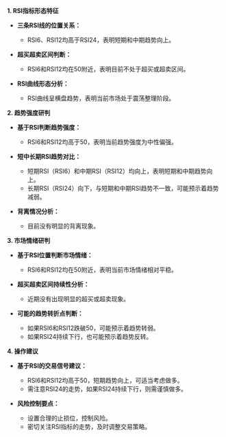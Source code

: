 **1. RSI指标形态特征**

- **三条RSI线的位置关系：**
    - RSI6、RSI12均高于RSI24，表明短期和中期趋势向上。

- **超买超卖区间判断：**
    - RSI6和RSI12均在50附近，表明目前不处于超买或超卖区间。

- **RSI曲线形态分析：**
    - RSI曲线呈横盘趋势，表明当前市场处于震荡整理阶段。

**2. 趋势强度研判**

- **基于RSI判断趋势强度：**
    - RSI6和RSI12均高于50，表明当前趋势强度为中性偏强。

- **短中长期RSI趋势对比：**
    - 短期RSI（RSI6）和中期RSI（RSI12）均向上，表明短期和中期趋势向上。
    - 长期RSI（RSI24）向下，与短期和中期RSI趋势不一致，可能预示着趋势减弱。

- **背离情况分析：**
    - 目前没有明显的背离现象。

**3. 市场情绪研判**

- **基于RSI位置判断市场情绪：**
    - RSI6和RSI12均在50附近，表明当前市场情绪相对平稳。

- **超买超卖区间持续性分析：**
    - 近期没有出现明显的超买或超卖现象。

- **可能的趋势转折点判断：**
    - 如果RSI6和RSI12跌破50，可能预示着趋势转弱。
    - 如果RSI24持续下行，也可能预示着趋势反转。

**4. 操作建议**

- **基于RSI的交易信号建议：**
    - RSI6和RSI12均高于50，短期趋势向上，可适当考虑做多。
    - 需注意RSI24的走势，如果RSI24持续下行，则需谨慎做多。

- **风险控制要点：**
    - 设置合理的止损位，控制风险。
    - 密切关注RSI指标的走势，及时调整交易策略。